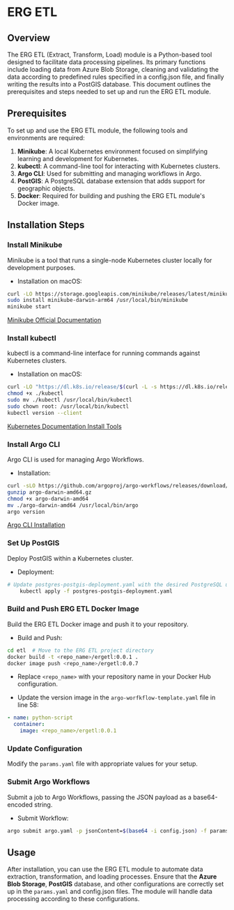 # ERG ETL
## Overview

The ERG ETL (Extract, Transform, Load) module is a Python-based tool designed to facilitate data processing pipelines. Its primary functions include loading data from Azure Blob Storage, cleaning and validating the data according to predefined rules specified in a config.json file, and finally writing the results into a PostGIS database. This document outlines the prerequisites and steps needed to set up and run the ERG ETL module.

## Prerequisites

To set up and use the ERG ETL module, the following tools and environments are required:

1. **Minikube**: A local Kubernetes environment focused on simplifying learning and development for Kubernetes.
1. **kubectl**: A command-line tool for interacting with Kubernetes clusters.
1. **Argo CLI**: Used for submitting and managing workflows in Argo.
1. **PostGIS**: A PostgreSQL database extension that adds support for geographic objects.
1. **Docker**: Required for building and pushing the ERG ETL module's Docker image.

## Installation Steps
### Install Minikube

Minikube is a tool that runs a single-node Kubernetes cluster locally for development purposes.
- Installation on macOS:
```zsh
curl -LO https://storage.googleapis.com/minikube/releases/latest/minikube-darwin-arm64
sudo install minikube-darwin-arm64 /usr/local/bin/minikube
minikube start
```
[Minikube Official Documentation](https://minikube.sigs.k8s.io/docs/start/)
### Install kubectl
kubectl is a command-line interface for running commands against Kubernetes clusters.
- Installation on macOS:
```zsh
curl -LO "https://dl.k8s.io/release/$(curl -L -s https://dl.k8s.io/release/stable.txt)/bin/darwin/arm64/kubectl"
chmod +x ./kubectl
sudo mv ./kubectl /usr/local/bin/kubectl
sudo chown root: /usr/local/bin/kubectl
kubectl version --client
```

[Kubernetes Documentation Install Tools](https://kubernetes.io/docs/tasks/tools/)

### Install Argo CLI
Argo CLI is used for managing Argo Workflows.
- Installation:
```zsh
curl -sLO https://github.com/argoproj/argo-workflows/releases/download/v3.5.2/argo-darwin-amd64.gz
gunzip argo-darwin-amd64.gz
chmod +x argo-darwin-amd64
mv ./argo-darwin-amd64 /usr/local/bin/argo
argo version
```
[Argo CLI Installation](https://github.com/argoproj/argo-workflows/releases/)

### Set Up PostGIS
Deploy PostGIS within a Kubernetes cluster.
- Deployment:
```zsh
# Update postgres-postgis-deployment.yaml with the desired PostgreSQL user and password
    kubectl apply -f postgres-postgis-deployment.yaml
```

### Build and Push ERG ETL Docker Image
Build the ERG ETL Docker image and push it to your repository.
-  Build and Push:
```zsh
cd etl  # Move to the ERG ETL project directory
docker build -t <repo_name>/ergetl:0.0.1 .
docker image push <repo_name>/ergetl:0.0.7
```
- Replace `<repo_name>` with your repository name in your Docker Hub configuration.

- Update the version image in the `argo-worfkflow-template.yaml` file in line 58:
```yaml
- name: python-script
  container:
    image: <repo_name>/ergetl:0.0.1
```

### Update Configuration
Modify the `params.yaml` file with appropriate values for your setup. 

### Submit Argo Workflows
Submit a job to Argo Workflows, passing the JSON payload as a base64-encoded string.
- Submit Workflow:
```zsh
argo submit argo.yaml -p jsonContent=$(base64 -i config.json) -f params.yaml -n argo
```
## Usage

After installation, you can use the ERG ETL module to automate data extraction, transformation, and loading processes. Ensure that the **Azure Blob Storage**, **PostGIS** database, and other configurations are correctly set up in the `params.yaml` and config.json files. The module will handle data processing according to these configurations.